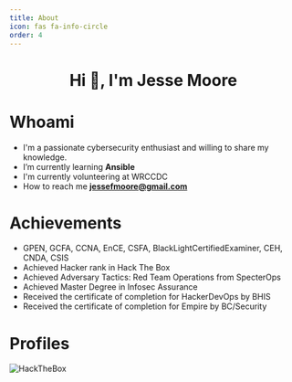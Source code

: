 ```yaml
---
title: About
icon: fas fa-info-circle
order: 4
---
```


<h1 align="center">Hi 👋, I'm Jesse Moore </h1>


# Whoami
- I'm a passionate cybersecurity enthusiast and willing to share my knowledge.
- I’m currently learning **Ansible**
- I'm currently volunteering at WRCCDC
- How to reach me **jessefmoore@gmail.com**

# Achievements
- GPEN, GCFA, CCNA, EnCE, CSFA, BlackLightCertifiedExaminer, CEH, CNDA, CSIS
- Achieved Hacker rank in Hack The Box
- Achieved Adversary Tactics: Red Team Operations from SpecterOps
- Achieved Master Degree in Infosec Assurance 
- Received the certificate of completion for HackerDevOps by BHIS
- Received the certificate of completion for Empire by BC/Security

# Profiles


<img src="https://www.hackthebox.eu/badge/image/" alt="HackTheBox">
